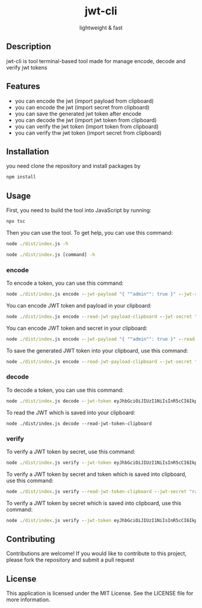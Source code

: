 <h1 align="center">
    jwt-cli
</h1>
<p align="center">lightweight & fast</p>

## Description
jwt-cli is tool terminal-based tool made for manage encode, decode and verify jwt tokens


## Features
- you can encode the jwt (import payload from clipboard)
- you can encode the jwt (import secret from clipboard)
- you can save the generated jwt token after encode
- you can decode the jwt (import jwt token from clipboard)
- you can verify the jwt token (import token from clipboard)
- you can verify thw jwt token (import secret from clipboard)

## Installation
you need clone the repository and install packages by
```bat
npm install
```

## Usage
First, you need to build the tool into JavaScript by running:
```bat
npx tsc
```

Then you can use the tool. To get help, you can use this command:
```bat
node ./dist/index.js -h
```
```bat
node ./dist/index.js [command] -h
```


### encode

To encode a token, you can use this command:
```bat
node ./dist/index.js encode --jwt-payload "{ ""admin"": true }" --jwt-secret "random_secret"
```
You can encode JWT token and payload in your clipboard:
```bat
node ./dist/index.js encode --read-jwt-payload-clipboard --jwt-secret "random_secret"
```
You can encode JWT token and secret in your clipboard:
```bat
node ./dist/index.js encode --jwt-payload "{ ""admin"": true }" --read-jwt-secret-clipboard
```
To save the generated JWT token into your clipboard, use this command:
```bat
node ./dist/index.js encode --read-jwt-payload-clipboard --jwt-secret "random_secret" --save-jwt-token-clipboard
```

### decode
To decode a token, you can use this command:
```bat
node ./dist/index.js decode --jwt-token eyJhbGciOiJIUzI1NiIsInR5cCI6IkpXVCJ9.eyJhZG1pbiI6dHJ1ZSww...
```
To read the JWT which is saved into your clipboard:
```
node ./dist/index.js decode --read-jwt-token-clipboard
```

### verify
To verify a JWT token by secret, use this command:
```bat
node ./dist/index.js verify --jwt-token eyJhbGciOiJIUzI1NiIsInR5cCI6IkpXVCJ9.eyJhZG1pbiI6dHJ1ZSww... --jwt-secret "random_secret"
```

To verify a JWT token by secret and token which is saved into clipboard, use this command:
```bat
node ./dist/index.js verify --read-jwt-token-clipboard --jwt-secret "random_secret"
```

To verify a JWT token by secret which is saved into clipboard, use this command:
```bat
node ./dist/index.js verify --jwt-token eyJhbGciOiJIUzI1NiIsInR5cCI6IkpXVCJ9.eyJhZG1pbiI6dHJ1ZSww... --read-jwt-secret-clipboard
```


## Contributing

Contributions are welcome! If you would like to contribute to this project, please fork the repository and submit a pull request

## License
This application is licensed under the MIT License. See the LICENSE file for more information.